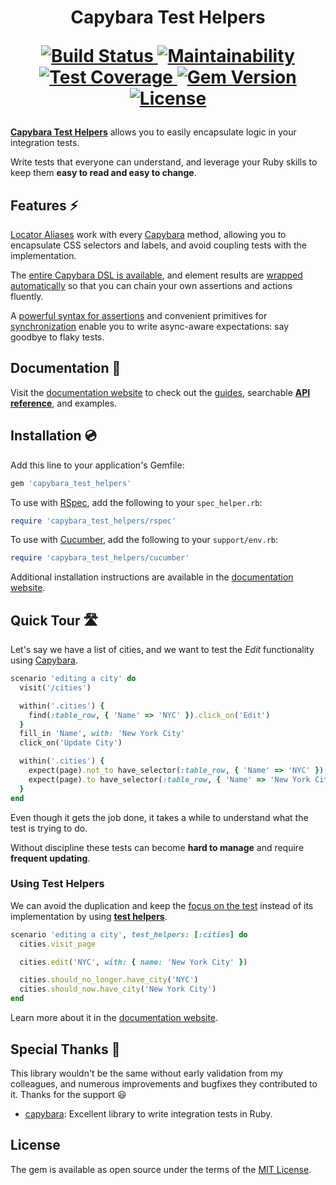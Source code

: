 [docs]: https://capybara-test-helpers.netlify.app/
[guide]: https://capybara-test-helpers.netlify.app/guide/
[api]: https://capybara-test-helpers.netlify.app/api/
[design patterns]: https://capybara-test-helpers.netlify.app/guide/advanced/design-patterns
[installation]: https://capybara-test-helpers.netlify.app/guide/installation
[capybara]: https://github.com/teamcapybara/capybara
[cucumber]: https://github.com/cucumber/cucumber-ruby
[current context]: https://capybara-test-helpers.netlify.app/guide/essentials/current-context
[rspec]: https://github.com/rspec/rspec
[aliases]: https://capybara-test-helpers.netlify.app/guide/essentials/aliases
[assertions]: https://capybara-test-helpers.netlify.app/guide/essentials/assertions
[synchronization]: https://capybara-test-helpers.netlify.app/guide/advanced/synchronization

<h1 align="center">
  Capybara Test Helpers
  <p align="center">
    <a href="https://github.com/ElMassimo/capybara_test_helpers/actions">
      <img alt="Build Status" src="https://github.com/ElMassimo/capybara_test_helpers/workflows/build/badge.svg"/>
    </a>
    <a href="https://codeclimate.com/github/ElMassimo/capybara_test_helpers">
      <img alt="Maintainability" src="https://codeclimate.com/github/ElMassimo/capybara_test_helpers/badges/gpa.svg"/>
    </a>
    <a href="https://codeclimate.com/github/ElMassimo/capybara_test_helpers">
      <img alt="Test Coverage" src="https://codeclimate.com/github/ElMassimo/capybara_test_helpers/badges/coverage.svg"/>
    </a>
    <a href="https://rubygems.org/gems/capybara_test_helpers">
      <img alt="Gem Version" src="https://img.shields.io/gem/v/capybara_test_helpers.svg?colorB=e9573f"/>
    </a>
    <a href="https://github.com/ElMassimo/capybara_test_helpers/blob/master/LICENSE.txt">
      <img alt="License" src="https://img.shields.io/badge/license-MIT-428F7E.svg"/>
    </a>
  </p>
</h1>

[__Capybara Test Helpers__](https://github.com/ElMassimo/capybara_test_helpers) allows you to easily encapsulate logic in your integration tests.

Write tests that everyone can understand, and leverage your Ruby skills to keep them __easy to read and easy to change__.

## Features ⚡️

[Locator Aliases][aliases] work with every [Capybara] method, allowing you to encapsulate CSS selectors and labels, and avoid coupling tests with the implementation.

The [entire Capybara DSL is available][api], and element results are [wrapped automatically][current context] so that you can chain your own assertions and actions fluently.

A [powerful syntax for assertions][assertions] and convenient primitives for [synchronization] enable you to write async-aware expectations: say goodbye to flaky tests.

## Documentation 📖

Visit the [documentation website][docs] to check out the [guides][guide], searchable [__API reference__][api], and examples.

## Installation 💿

Add this line to your application's Gemfile:

```ruby
gem 'capybara_test_helpers'
```

To use with [RSpec], add the following to your `spec_helper.rb`:

```ruby
require 'capybara_test_helpers/rspec'
```

To use with [Cucumber], add the following to your `support/env.rb`:

```ruby
require 'capybara_test_helpers/cucumber'
```

Additional installation instructions are available in the [documentation website][installation].

## Quick Tour 🛣

Let's say we have a list of cities, and we want to test the _Edit_ functionality using [Capybara].

```ruby
scenario 'editing a city' do
  visit('/cities')

  within('.cities') {
    find(:table_row, { 'Name' => 'NYC' }).click_on('Edit')
  }
  fill_in 'Name', with: 'New York City'
  click_on('Update City')

  within('.cities') {
    expect(page).not_to have_selector(:table_row, { 'Name' => 'NYC' })
    expect(page).to have_selector(:table_row, { 'Name' => 'New York City' })
  }
end
```

Even though it gets the job done, it takes a while to understand what the test is trying to do.

Without discipline these tests can become __hard to manage__ and require __frequent updating__.

### Using Test Helpers

We can avoid the duplication and keep the [focus on the test][design patterns] instead of its
implementation by using [__test helpers__][docs].

```ruby
scenario 'editing a city', test_helpers: [:cities] do
  cities.visit_page

  cities.edit('NYC', with: { name: 'New York City' })

  cities.should_no_longer.have_city('NYC')
  cities.should_now.have_city('New York City')
end
```

Learn more about it in the [documentation website][docs].

## Special Thanks 🙏

This library wouldn't be the same without early validation from my colleagues, and numerous improvements and bugfixes they contributed to it. Thanks for the support 😃

- [capybara]: Excellent library to write integration tests in Ruby.

## License

The gem is available as open source under the terms of the [MIT License](https://opensource.org/licenses/MIT).
